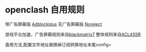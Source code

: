 # openclash 自用规则
带广告屏蔽版 [Adblockplus](https://raw.githubusercontent.com/xhmax1018/openclash/main/AdblockPlus.ini)
无广告屏蔽版 [Noreject](https://raw.githubusercontent.com/xhmax1018/openclash/main/AdblockPlus.ini)

游戏平台加速，广告屏蔽规则来自[blackmatrix7](https://github.com/blackmatrix7/ios_rule_script/tree/master/rule/Clash)
整体规则来自[ACL4SSR](https://github.com/ACL4SSR/ACL4SSR/tree/master)

食用方法,配置文件地址替换掉订阅转换地址末尾config=
